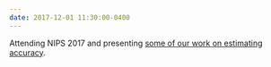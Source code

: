 ```yaml
---
date: 2017-12-01 11:30:00-0400
---
```


Attending NIPS 2017 and presenting [some of our work on estimating accuracy]({{site.url}}/{{site.baseurl}}/assets/pdf/platanios_2017_logic/paper.pdf).
